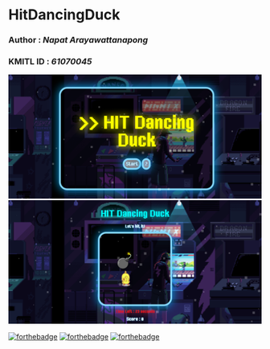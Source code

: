 # HitDancingDuck
### **Author :** *Napat Arayawattanapong*
### **KMITL ID :** *61070045*

![Main1](https://github.com/NAPATKRUP/HitDancingDuck/blob/master/main1.PNG)
![Main2](https://github.com/NAPATKRUP/HitDancingDuck/blob/master/main2.PNG)

[![forthebadge](https://forthebadge.com/images/badges/uses-html.svg)](https://forthebadge.com)
[![forthebadge](https://forthebadge.com/images/badges/uses-css.svg)](https://forthebadge.com)
[![forthebadge](https://forthebadge.com/images/badges/uses-js.svg)](https://forthebadge.com)
